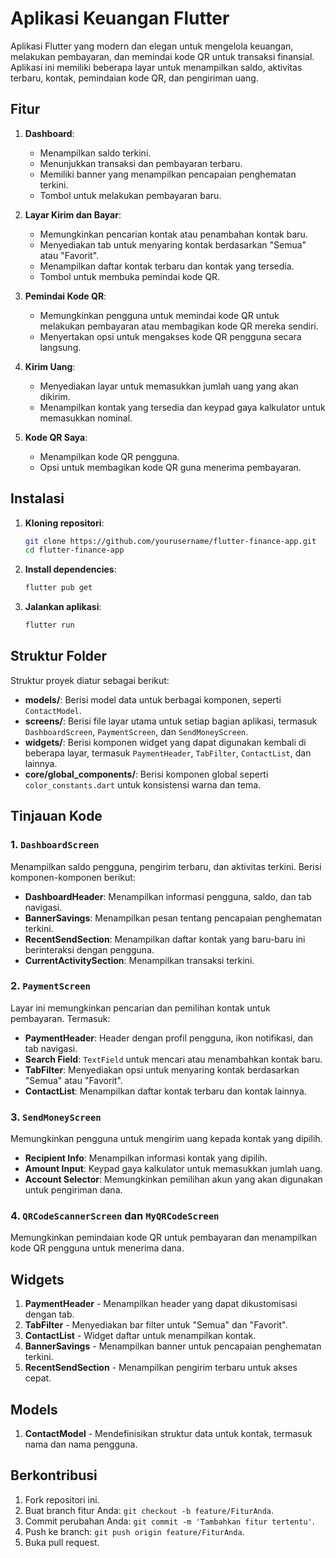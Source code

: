 # Aplikasi Keuangan Flutter

Aplikasi Flutter yang modern dan elegan untuk mengelola keuangan, melakukan pembayaran, dan memindai kode QR untuk transaksi finansial. Aplikasi ini memiliki beberapa layar untuk menampilkan saldo, aktivitas terbaru, kontak, pemindaian kode QR, dan pengiriman uang.

## Fitur

1. **Dashboard**:
   - Menampilkan saldo terkini.
   - Menunjukkan transaksi dan pembayaran terbaru.
   - Memiliki banner yang menampilkan pencapaian penghematan terkini.
   - Tombol untuk melakukan pembayaran baru.

2. **Layar Kirim dan Bayar**:
   - Memungkinkan pencarian kontak atau penambahan kontak baru.
   - Menyediakan tab untuk menyaring kontak berdasarkan "Semua" atau "Favorit".
   - Menampilkan daftar kontak terbaru dan kontak yang tersedia.
   - Tombol untuk membuka pemindai kode QR.

3. **Pemindai Kode QR**:
   - Memungkinkan pengguna untuk memindai kode QR untuk melakukan pembayaran atau membagikan kode QR mereka sendiri.
   - Menyertakan opsi untuk mengakses kode QR pengguna secara langsung.

4. **Kirim Uang**:
   - Menyediakan layar untuk memasukkan jumlah uang yang akan dikirim.
   - Menampilkan kontak yang tersedia dan keypad gaya kalkulator untuk memasukkan nominal.

5. **Kode QR Saya**:
   - Menampilkan kode QR pengguna.
   - Opsi untuk membagikan kode QR guna menerima pembayaran.

## Instalasi

1. **Kloning repositori**:

    ```bash
    git clone https://github.com/yourusername/flutter-finance-app.git
    cd flutter-finance-app
    ```

2. **Install dependencies**:

    ```bash
    flutter pub get
    ```

3. **Jalankan aplikasi**:

    ```bash
    flutter run
    ```

## Struktur Folder

Struktur proyek diatur sebagai berikut:

- **models/**: Berisi model data untuk berbagai komponen, seperti `ContactModel`.
- **screens/**: Berisi file layar utama untuk setiap bagian aplikasi, termasuk `DashboardScreen`, `PaymentScreen`, dan `SendMoneyScreen`.
- **widgets/**: Berisi komponen widget yang dapat digunakan kembali di beberapa layar, termasuk `PaymentHeader`, `TabFilter`, `ContactList`, dan lainnya.
- **core/global_components/**: Berisi komponen global seperti `color_constants.dart` untuk konsistensi warna dan tema.

## Tinjauan Kode

### 1. `DashboardScreen`

Menampilkan saldo pengguna, pengirim terbaru, dan aktivitas terkini. Berisi komponen-komponen berikut:

- **DashboardHeader**: Menampilkan informasi pengguna, saldo, dan tab navigasi.
- **BannerSavings**: Menampilkan pesan tentang pencapaian penghematan terkini.
- **RecentSendSection**: Menampilkan daftar kontak yang baru-baru ini berinteraksi dengan pengguna.
- **CurrentActivitySection**: Menampilkan transaksi terkini.

### 2. `PaymentScreen`

Layar ini memungkinkan pencarian dan pemilihan kontak untuk pembayaran. Termasuk:

- **PaymentHeader**: Header dengan profil pengguna, ikon notifikasi, dan tab navigasi.
- **Search Field**: `TextField` untuk mencari atau menambahkan kontak baru.
- **TabFilter**: Menyediakan opsi untuk menyaring kontak berdasarkan "Semua" atau "Favorit".
- **ContactList**: Menampilkan daftar kontak terbaru dan kontak lainnya.

### 3. `SendMoneyScreen`

Memungkinkan pengguna untuk mengirim uang kepada kontak yang dipilih.

- **Recipient Info**: Menampilkan informasi kontak yang dipilih.
- **Amount Input**: Keypad gaya kalkulator untuk memasukkan jumlah uang.
- **Account Selector**: Memungkinkan pemilihan akun yang akan digunakan untuk pengiriman dana.

### 4. `QRCodeScannerScreen` dan `MyQRCodeScreen`

Memungkinkan pemindaian kode QR untuk pembayaran dan menampilkan kode QR pengguna untuk menerima dana.

## Widgets

1. **PaymentHeader** - Menampilkan header yang dapat dikustomisasi dengan tab.
2. **TabFilter** - Menyediakan bar filter untuk "Semua" dan "Favorit".
3. **ContactList** - Widget daftar untuk menampilkan kontak.
4. **BannerSavings** - Menampilkan banner untuk pencapaian penghematan terkini.
5. **RecentSendSection** - Menampilkan pengirim terbaru untuk akses cepat.

## Models

1. **ContactModel** - Mendefinisikan struktur data untuk kontak, termasuk nama dan nama pengguna.


## Berkontribusi

1. Fork repositori ini.
2. Buat branch fitur Anda: `git checkout -b feature/FiturAnda`.
3. Commit perubahan Anda: `git commit -m 'Tambahkan fitur tertentu'`.
4. Push ke branch: `git push origin feature/FiturAnda`.
5. Buka pull request.


